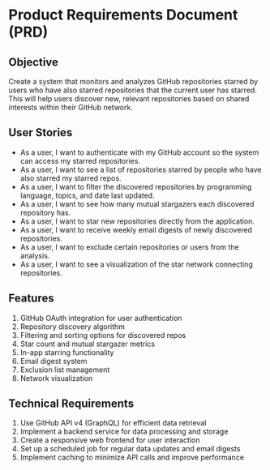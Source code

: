 # Product Requirements Document (PRD)

## Objective
Create a system that monitors and analyzes GitHub repositories starred by users who have also starred repositories that the current user has starred. This will help users discover new, relevant repositories based on shared interests within their GitHub network.

## User Stories
- As a user, I want to authenticate with my GitHub account so the system can access my starred repositories.
- As a user, I want to see a list of repositories starred by people who have also starred my starred repos.
- As a user, I want to filter the discovered repositories by programming language, topics, and date last updated.
- As a user, I want to see how many mutual stargazers each discovered repository has.
- As a user, I want to star new repositories directly from the application.
- As a user, I want to receive weekly email digests of newly discovered repositories.
- As a user, I want to exclude certain repositories or users from the analysis.
- As a user, I want to see a visualization of the star network connecting repositories.

## Features
1. GitHub OAuth integration for user authentication
2. Repository discovery algorithm
3. Filtering and sorting options for discovered repos
4. Star count and mutual stargazer metrics
5. In-app starring functionality
6. Email digest system
7. Exclusion list management
8. Network visualization

## Technical Requirements
1. Use GitHub API v4 (GraphQL) for efficient data retrieval
2. Implement a backend service for data processing and storage
3. Create a responsive web frontend for user interaction
4. Set up a scheduled job for regular data updates and email digests
5. Implement caching to minimize API calls and improve performance